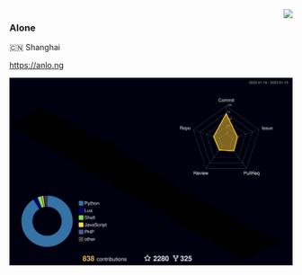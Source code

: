 <img align="right" src="https://github-readme-stats.vercel.app/api?username=al-one&bg_color=30,e96443,904e95&title_color=fff&text_color=fff&hide_title=true">

### Alone

🇨🇳 Shanghai

https://anlo.ng


![](./profile-3d-contrib/profile-night-rainbow.svg)
